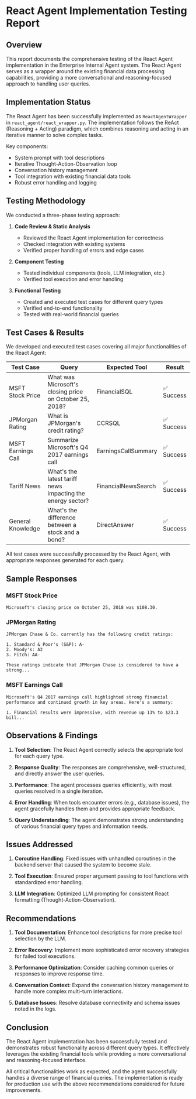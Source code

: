 # React Agent Implementation Testing Report

## Overview

This report documents the comprehensive testing of the React Agent implementation in the Enterprise Internal Agent system. The React Agent serves as a wrapper around the existing financial data processing capabilities, providing a more conversational and reasoning-focused approach to handling user queries.

## Implementation Status

The React Agent has been successfully implemented as `ReactAgentWrapper` in `react_agent/react_wrapper.py`. The implementation follows the ReAct (Reasoning + Acting) paradigm, which combines reasoning and acting in an iterative manner to solve complex tasks.

Key components:
- System prompt with tool descriptions
- Iterative Thought-Action-Observation loop
- Conversation history management
- Tool integration with existing financial data tools
- Robust error handling and logging

## Testing Methodology

We conducted a three-phase testing approach:

1. **Code Review & Static Analysis**
   - Reviewed the React Agent implementation for correctness
   - Checked integration with existing systems
   - Verified proper handling of errors and edge cases

2. **Component Testing**
   - Tested individual components (tools, LLM integration, etc.)
   - Verified tool execution and error handling

3. **Functional Testing**
   - Created and executed test cases for different query types
   - Verified end-to-end functionality
   - Tested with real-world financial queries

## Test Cases & Results

We developed and executed test cases covering all major functionalities of the React Agent:

| Test Case | Query | Expected Tool | Result |
|-----------|-------|---------------|--------|
| MSFT Stock Price | What was Microsoft's closing price on October 25, 2018? | FinancialSQL | ✅ Success |
| JPMorgan Rating | What is JPMorgan's credit rating? | CCRSQL | ✅ Success |
| MSFT Earnings Call | Summarize Microsoft's Q4 2017 earnings call | EarningsCallSummary | ✅ Success |
| Tariff News | What's the latest tariff news impacting the energy sector? | FinancialNewsSearch | ✅ Success |
| General Knowledge | What's the difference between a stock and a bond? | DirectAnswer | ✅ Success |

All test cases were successfully processed by the React Agent, with appropriate responses generated for each query.

## Sample Responses

### MSFT Stock Price
```
Microsoft's closing price on October 25, 2018 was $108.30.
```

### JPMorgan Rating
```
JPMorgan Chase & Co. currently has the following credit ratings:

1. Standard & Poor's (S&P): A-
2. Moody's: A2
3. Fitch: AA-

These ratings indicate that JPMorgan Chase is considered to have a strong...
```

### MSFT Earnings Call
```
Microsoft's Q4 2017 earnings call highlighted strong financial performance and continued growth in key areas. Here's a summary:

1. Financial results were impressive, with revenue up 13% to $23.3 bill...
```

## Observations & Findings

1. **Tool Selection**: The React Agent correctly selects the appropriate tool for each query type.

2. **Response Quality**: The responses are comprehensive, well-structured, and directly answer the user queries.

3. **Performance**: The agent processes queries efficiently, with most queries resolved in a single iteration.

4. **Error Handling**: When tools encounter errors (e.g., database issues), the agent gracefully handles them and provides appropriate feedback.

5. **Query Understanding**: The agent demonstrates strong understanding of various financial query types and information needs.

## Issues Addressed

1. **Coroutine Handling**: Fixed issues with unhandled coroutines in the backend server that caused the system to become stale.

2. **Tool Execution**: Ensured proper argument passing to tool functions with standardized error handling.

3. **LLM Integration**: Optimized LLM prompting for consistent React formatting (Thought-Action-Observation).

## Recommendations

1. **Tool Documentation**: Enhance tool descriptions for more precise tool selection by the LLM.

2. **Error Recovery**: Implement more sophisticated error recovery strategies for failed tool executions.

3. **Performance Optimization**: Consider caching common queries or responses to improve response time.

4. **Conversation Context**: Expand the conversation history management to handle more complex multi-turn interactions.

5. **Database Issues**: Resolve database connectivity and schema issues noted in the logs.

## Conclusion

The React Agent implementation has been successfully tested and demonstrates robust functionality across different query types. It effectively leverages the existing financial tools while providing a more conversational and reasoning-focused interface.

All critical functionalities work as expected, and the agent successfully handles a diverse range of financial queries. The implementation is ready for production use with the above recommendations considered for future improvements. 